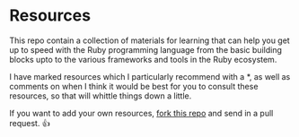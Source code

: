 # Resources
This repo contain a collection of materials for learning that can help you get up to speed with the Ruby programming language from the basic building blocks upto to the various frameworks and tools in the Ruby ecosystem.

I have marked resources which I particularly recommend with a *, as well as comments on when I think it would be best for you to consult these resources, so that will whittle things down a little.

If you want to add your own resources, [fork this repo](https://github.com/msaruby/Resources) and send in a pull request. :+1:
